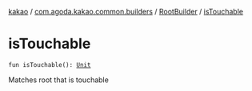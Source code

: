 [kakao](../../index.md) / [com.agoda.kakao.common.builders](../index.md) / [RootBuilder](index.md) / [isTouchable](./is-touchable.md)

# isTouchable

`fun isTouchable(): `[`Unit`](https://kotlinlang.org/api/latest/jvm/stdlib/kotlin/-unit/index.html)

Matches root that is touchable

